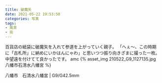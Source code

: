 ```yaml
---
title: 破魔矢
date: 2021-05-22 19:53:50
categories: 写真
tags:
- 風景
- 街
---
```


百貨店の紙袋に破魔矢を入れて参道を上がっていく親子。
「へぇ〜、この時期に「古札所」に納めにいかはんにゃわ」と思いつつ振り向きざまに撮った一枚。
中望遠を付けてて良かったです。
amc
{% asset_img 210522_G9_1127135.jpg 八幡市石清水八幡宮 %}

八幡市　石清水八幡宮 | G9/G42.5mm
